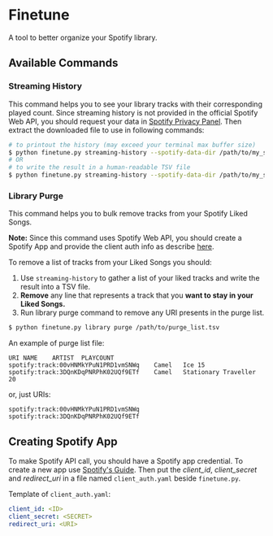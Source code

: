 # Finetune

A tool to better organize your Spotify library.

## Available Commands

### Streaming History

This command helps you to see your library tracks with their corresponding played count.
Since streaming history is not provided in the official Spotify Web API, you should request your data in [Spotify Privacy Panel](https://www.spotify.com/account/privacy/). Then extract the downloaded file to use in following commands:

``` bash
# to printout the history (may exceed your terminal max buffer size)
$ python finetune.py streaming-history --spotify-data-dir /path/to/my_spotify_data/
# OR
# to write the result in a human-readable TSV file
$ python finetune.py streaming-history --spotify-data-dir /path/to/my_spotify_data/ -o /path/to/streaming_history.tsv
```

### Library Purge

This command helps you to bulk remove tracks from your Spotify Liked Songs.

**Note:** Since this command uses Spotify Web API, you should create a Spotify App and provide the client auth info as describe [here](#creating-spotify-app).

To remove a list of tracks from your Liked Songs you should:

1. Use `streaming-history` to gather a list of your liked tracks and write the result into a TSV file.
2. **Remove** any line that represents a track that you **want to stay in your Liked Songs.**
3. Run library purge command to remove any URI presents in the purge list.

``` bash
$ python finetune.py library purge /path/to/purge_list.tsv
```

An example of purge list file:

``` tsv
URI NAME    ARTIST  PLAYCOUNT
spotify:track:00vHNMkYPuN1PRD1vmSNWq	Camel	Ice	15
spotify:track:3DQnKDqPNRPhK02UQf9ETf	Camel	Stationary Traveller	20
```

or, just URIs:

``` tsv
spotify:track:00vHNMkYPuN1PRD1vmSNWq
spotify:track:3DQnKDqPNRPhK02UQf9ETf
```

## Creating Spotify App

To make Spotify API call, you should have a Spotify app credential. To create a new app use [Spotify's Guide](https://developer.spotify.com/documentation/web-api/concepts/apps). Then put the _client_id_, _client_secret_ and _redirect_uri_ in a file named `client_auth.yaml` beside `finetune.py`.

Template of `client_auth.yaml`:

``` yaml
client_id: <ID>
client_secret: <SECRET>
redirect_uri: <URI>
```
